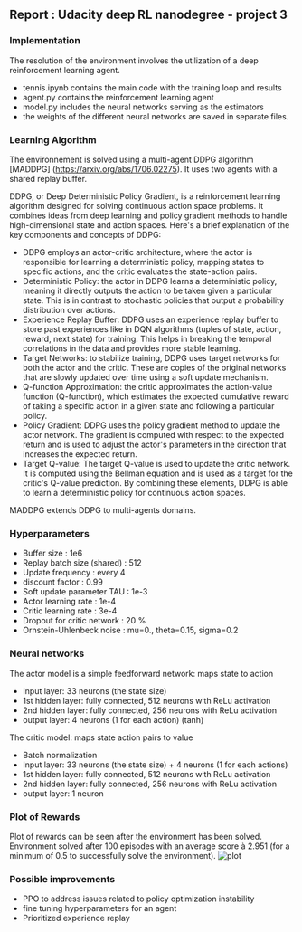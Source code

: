 ## Report : Udacity deep RL nanodegree - project 3

### Implementation
The resolution of the environment involves the utilization of a deep reinforcement learning agent.
* tennis.ipynb contains the main code with the training loop and results
* agent.py contains the reinforcement learning agent
* model.py includes the neural networks serving as the estimators
* the weights of the different neural networks are saved in separate files.

### Learning Algorithm
The environnement is solved using a multi-agent DDPG algorithm [MADDPG] (https://arxiv.org/abs/1706.02275). It uses two agents with a shared replay buffer. 

DDPG, or Deep Deterministic Policy Gradient, is a reinforcement learning algorithm designed for solving continuous action space problems. It combines ideas from deep learning and policy gradient methods to handle high-dimensional state and action spaces. Here's a brief explanation of the key components and concepts of DDPG:
* DDPG employs an actor-critic architecture, where the actor is responsible for learning a deterministic policy, mapping states to specific actions, and the critic evaluates the state-action pairs.
* Deterministic Policy: the actor in DDPG learns a deterministic policy, meaning it directly outputs the action to be taken given a particular state. This is in contrast to stochastic policies that output a probability distribution over actions.
* Experience Replay Buffer: DDPG uses an experience replay buffer to store past experiences like in DQN algorithms (tuples of state, action, reward, next state) for training. This helps in breaking the temporal correlations in the data and provides more stable learning.
* Target Networks: to stabilize training, DDPG uses target networks for both the actor and the critic. These are copies of the original networks that are slowly updated over time using a soft update mechanism.
* Q-function Approximation: the critic approximates the action-value function (Q-function), which estimates the expected cumulative reward of taking a specific action in a given state and following a particular policy.
* Policy Gradient: DDPG uses the policy gradient method to update the actor network. The gradient is computed with respect to the expected return and is used to adjust the actor's parameters in the direction that increases the expected return.
* Target Q-value: The target Q-value is used to update the critic network. It is computed using the Bellman equation and is used as a target for the critic's Q-value prediction.
By combining these elements, DDPG is able to learn a deterministic policy for continuous action spaces.

MADDPG extends DDPG to multi-agents domains.

### Hyperparameters
* Buffer size : 1e6
* Replay batch size (shared) : 512
* Update frequency : every 4
* discount factor : 0.99
* Soft update parameter TAU : 1e-3
* Actor learning rate : 1e-4
* Critic learning rate : 3e-4
* Dropout for critic network : 20 %
* Ornstein-Uhlenbeck noise : mu=0., theta=0.15, sigma=0.2

### Neural networks
The actor model is a simple feedforward network: maps state to action
* Input layer: 33  neurons (the state size)
* 1st hidden layer: fully connected, 512 neurons with ReLu activation
* 2nd hidden layer: fully connected, 256 neurons with ReLu activation
* output layer: 4 neurons (1 for each action) (tanh)

The critic model: maps state action pairs to value
* Batch normalization
* Input layer: 33 neurons (the state size) + 4 neurons (1 for each actions)
* 1st hidden layer: fully connected, 512 neurons with ReLu activation
* 2nd hidden layer: fully connected, 256 neurons with ReLu activation
* output layer: 1 neuron

### Plot of Rewards
Plot of rewards can be seen after the environment has been solved.
Environment solved after 100 episodes with an average score à 2.951 (for a minimum of 0.5 to successfully solve the environment).
![plot](https://github.com/ealbenque/deep_RL-p3_tennis/assets/137990986/e1557afc-76a1-40c3-aee9-7d1c1dd29eda)

### Possible improvements
- PPO to address issues related to policy optimization instability
- fine tuning hyperparameters for an agent
- Prioritized experience replay

